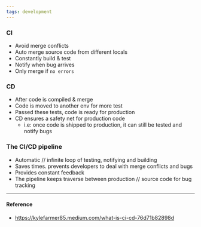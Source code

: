 ```yaml
---
tags: development
---
```


### CI

- Avoid merge conflicts
- Auto merge source code from different locals
- Constantly build & test
- Notify when bug arrives
- Only merge if `no errors`

### CD

- After code is compiled & merge
- Code is moved to another env for more test
- Passed these tests, code is ready for production
- CD ensures a safety net for production code
  - i.e: once code is shipped to production, it can still be tested and notify bugs

### The CI/CD pipeline

- Automatic // infinite loop of testing, notifying and building
- Saves times. prevents developers to deal with merge conflicts and bugs
- Provides constant feedback
- The pipeline keeps traverse between production // source code for bug tracking

---

#### Reference

- https://kylefarmer85.medium.com/what-is-ci-cd-76d71b82898d
